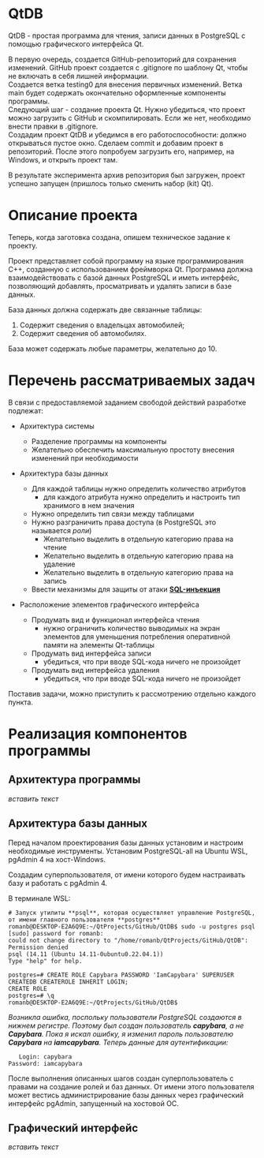 # QtDB
QtDB - простая программа для чтения, записи данных в PostgreSQL с помощью графического интерфейса Qt.

В первую очередь, создается GitHub-репозиторий для сохранения изменений. GitHub проект создается с .gitignore по шаблону Qt, чтобы не включать в себя лишней информации.  
Создается ветка testing0 для внесения первичных изменений. Ветка main будет содержать окончательно оформленные компоненты программы.  
Следующий шаг - создание проекта Qt. Нужно убедиться, что проект можно загрузить с GitHub и скомпилировать. Если же нет, необходимо внести правки в .gitignore.  
Создадим проект QtDB и убедимся в его работоспособности: должно открываться пустое окно. Сделаем commit и добавим проект в репозиторий. После этого попробуем загрузить его, например, на Windows, и открыть проект там.  

В результате эксперимента архив репозитория был загружен, проект успешно запущен (пришлось только сменить набор (kit) Qt).

# Описание проекта

Теперь, когда заготовка создана, опишем техническое задание к проекту.

Проект представляет собой программу на языке программирования C++, созданную с использованием фреймворка Qt.
Программа должна взаимодействовать с базой данных PostgreSQL и иметь интерфейс, позволяющий добавлять, просматривать и удалять записи в базе данных.

База данных должна содержать две связанные таблицы:
1. Содержит сведения о владельцах автомобилей;
2. Содержит сведения об автомобилях.

База может содержать любые параметры, желательно до 10.

# Перечень рассматриваемых задач

В связи с предоставляемой заданием свободой действий разработке подлежат:

- Архитектура системы
  - Разделение программы на компоненты
  - Желательно обеспечить максимальную простоту внесения изменений при необходимости

- Архитектура базы данных
  - Для каждой таблицы нужно определить количество атрибутов
    - для каждого атрибута нужно определить и настроить тип хранимого в нем значения
  - Нужно определить тип связи между таблицами
  - Нужно разграничить права доступа (в PostgreSQL это называется *роли*)
    - Желательно выделить в отдельную категорию права на чтение
    - Желательно выделить в отдельную категорию права на удаление
    - Желательно выделить в отдельную категорию права на запись
  - Ввести механизмы для защиты от атаки [**SQL-инъекция**](https://www.ptsecurity.com/ru-ru/research/analytics/cybersecurity-threatscape-2023-q2/#:~:text=CVE%2D2023%2D34362.%20%D0%A8%D0%B8%D1%80%D0%BE%D0%BA%D0%BE,%D0%B2%20%D0%B7%D0%B0%D0%BF%D1%80%D0%BE%D1%81%D1%8B%20%D0%BA%20%D1%81%D0%B5%D1%80%D0%B2%D0%B5%D1%80%D1%83. "Positive Technologies. Актуальные уязвимости за II квартал 2023 года")

- Расположение элементов графического интерфейса
  - Продумать вид и функционал интерфейса чтения
    - нужно ограничить количество выводимых на экран элементов для уменьшения потребления оперативной памяти на элементы Qt-таблицы
  - Продумать вид интерфейса записи
    - убедиться, что при вводе SQL-кода ничего не произойдет
  - Продумать вид интерфейса удаления
    - убедиться, что при вводе SQL-кода ничего не произойдет

Поставив задачи, можно приступить к рассмотрению отдельно каждого пункта.

# Реализация компонентов программы

## Архитектура программы

*вставить текст*

## Архитектура базы данных

Перед началом проектирования базы данных установим и настроим необходимые инструменты.
Установим PostgreSQL-all на Ubuntu WSL, pgAdmin 4 на хост-Windows.

Создадим суперпользователя, от имени которого будем настраивать базу и работать с pgAdmin 4.

В терминале WSL:

```
# Запуск утилиты **psql**, которая осуществляет управление PostgreSQL, от имени главного пользователя **postgres**
romanb@DESKTOP-E2A6Q9E:~/QtProjects/GitHub/QtDB$ sudo -u postgres psql
[sudo] password for romanb:
could not change directory to "/home/romanb/QtProjects/GitHub/QtDB": Permission denied
psql (14.11 (Ubuntu 14.11-0ubuntu0.22.04.1))
Type "help" for help.

postgres=# CREATE ROLE Capybara PASSWORD 'IamCapybara' SUPERUSER CREATEDB CREATEROLE INHERIT LOGIN;
CREATE ROLE
postgres=# \q
romanb@DESKTOP-E2A6Q9E:~/QtProjects/GitHub/QtDB$
```

*Возникла ошибка, поспольку пользователи PostgreSQL создаются в нижнем регистре. Поэтому был создан пользователь ***capybara***, а не ***Capybara***.
Пока я искал ошибку, я изменил пароль пользователю ***Capybara*** на ***iamcapybara***. Теперь данные для аутентификации:*
```
   Login: capybara
Password: iamcapybara
```

После выполнения описанных шагов создан суперпользователь с правами на создание ролей и баз данных. От имени этого пользователя может вестись администрирование базы данных через графический интерфейс pgAdmin, запущенный на хостовой ОС.

## Графический интерфейс

*вставить текст*